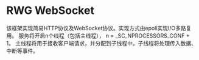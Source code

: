 # RWG WebSocket
该框架实现简易HTTP协议及WebSocket协议。实现方式由epoll实现I/O多路复用。
服务将开启n个线程（包括主线程），  n = _SC_NPROCESSORS_CONF + 1。
主线程将用于接收客户端请求，并分配到子线程中。子线程将处理传入数据、中断等事件。

